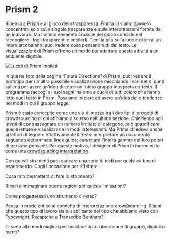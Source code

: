 # Prism 2

Ripensa a [Prism](../close-reading-2/prism-part-one.md) e al gioco della trasparenza. Finora ci siamo davvero concentrati solo sulle singole trasparenze e sulle interpretazioni fornite da un individuo. Ma l'ultimo elemento cruciale del gioco consiste nel raccogliere i fogli trasparenti e impilarli. Tieni la pila sulla luce e otterrai un intero arcobaleno: puoi vedere cosa pensano tutti del testo. Le visualizzazioni di Prism offrono un modo per adattare questa attività a un ambiente digitale.

![Lucidi di Prism impilati](../assets/crowdsourcing/prism-future-stacked.jpg)

In questa foto dalla pagina “Future Directions” di Prism, puoi vedere il prototipo per un'altra possibile visualizzazione mischiando i vari set di punti salienti per avere un'idea di come un intero gruppo interpreta un testo. Il programma raccoglie i tuoi segni insieme a quelli di tutti coloro che hanno letto quel testo in Prism. Possiamo iniziare ad avere un'idea delle tendenze nei modi in cui il gruppo legge.&#x20;

Prism è stato concepito come una via di mezzo tra i due tipi di progetti di crowdsourcing di cui abbiamo discusso nell'ultima sezione. Chiedendo agli utenti di contrassegnare un numero limitato di categorie, può quantificare quelle letture e visualizzarle in modi interessanti. Ma Prims chiedeva anche ai lettori di leggere effettivamente il testo: interpretare un documento seguendo determinate linee guida;  esercitare l'intera gamma dei loro poteri di persone pensanti. Per questo motivo, i designer di Prism lo hanno visto come una [crowdsourcing interpretation](http://llc.oxfordjournals.org/content/early/2014/07/08/llc.fqu030.full?keytype=ref\&ijkey=4zaX5fIvQwiLhIJ).

Con questi strumenti puoi caricare una serie di testi per qualsiasi tipo di esperimento. Cogli l'occasione per riflettere:&#x20;

Cosa non permetterà di fare lo strumento?&#x20;

Riesci a immaginare buone ragioni per queste limitazioni?&#x20;

Come progetteresti uno strumento diverso?

Pensa in modo critico al concetto di interpretazione crowdsourcing. Ritieni che questo tipo di lavoro sia  più abilitante del tipo che abbiamo visto con Typewright, Recaptcha e Transcribe Bentham?&#x20;

Ci sono altri modi migliori per facilitare la collaborazione di gruppo, digitali o meno?
